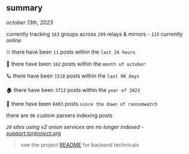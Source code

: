 
## summary
_october 13th, 2023_

currently tracking `163` groups across `299` relays & mirrors - _`115` currently online_

⏲ there have been `11` posts within the `last 24 hours`

🦈 there have been `162` posts within the `month of october`

🪐 there have been `1518` posts within the `last 90 days`

🏚 there have been `3713` posts within the `year of 2023`

🦕 there have been `8403` posts `since the dawn of ransomwatch`

there are `96` custom parsers indexing posts

_`20` sites using v2 onion services are no longer indexed - [support.torproject.org](https://support.torproject.org/onionservices/v2-deprecation/)_

> see the project [README](https://github.com/joshhighet/ransomwatch#ransomwatch--) for backend technicals
